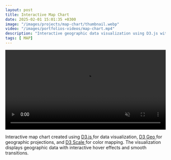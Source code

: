 ```yaml
---
layout: post
title: Interactive Map Chart
date: 2025-02-01 15:01:35 +0300
image: "/images/projects/map-chart/thumbnail.webp"
video: "/images/portfolios-videos/map-chart.mp4"
description: "Interactive geographic data visualization using D3.js with D3 Geo projections and D3 Scale for color mapping"
tags: [ MAP]
---
```



<video width="100%" autoplay muted autoreplay loop> <source src="/images/portfolios-videos/map-chart.mp4" >  </video>
 

Interactive map chart created using <a href="https://d3js.org/"> D3.js </a> for data visualization, <a href="https://d3js.org/d3-geo/"> D3 Geo </a> for geographic projections, and <a href="https://d3js.org/d3-scale/"> D3 Scale </a> for color mapping. The visualization displays geographic data with interactive hover effects and smooth transitions.
 
  